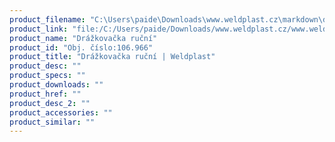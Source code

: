 ```yaml
---
product_filename: "C:\Users\paide\Downloads\www.weldplast.cz\markdown\drazkovacka-rucni.md"
product_link: "file:/C:/Users/paide/Downloads/www.weldplast.cz/www.weldplast.cz/drazkovacka-rucni"
product_name: "Drážkovačka ruční"
product_id: "Obj. číslo:106.966"
product_title: "Drážkovačka ruční | Weldplast"
product_desc: ""
product_specs: ""
product_downloads: ""
product_href: ""
product_desc_2: ""
product_accessories: ""
product_similar: ""
---
```

